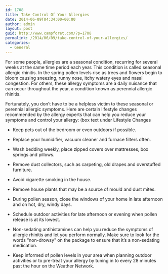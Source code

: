 ```yaml
---
id: 1708
title: Take Control Of Your Allergies
date: 2014-06-09T04:34:00+00:00
author: admin
layout: post
guid: http://www.campforet.com/?p=1708
permalink: /2014/06/09/take-control-of-your-allergies/
categories:
  - General
---
```

For some people, allergies are a seasonal condition, recurring for several weeks at the same time period each year. This condition is called seasonal allergic rhinitis. In the spring pollen levels rise as trees and flowers begin to bloom causing sneezing, runny nose, itchy watery eyes and nasal congestion. For others, these allergy symptoms are a daily nuisance that can occur throughout the year, a condition known as perennial allergic rhinitis.

Fortunately, you don&#8217;t have to be a helpless victim to these seasonal or perennial allergic symptoms. Here are certain lifestyle changes recommended by the allergy experts that can help you reduce your symptoms and control your allergy: (box text under Lifestyle Changes

* Keep pets out of the bedroom or even outdoors if possible.

* Replace your humidifier, vacuum cleaner and furnace filters often.

* Wash bedding weekly, place zipped covers over mattresses, box springs and pillows.

* Remove dust collectors, such as carpeting, old drapes and overstuffed furniture.

* Avoid cigarette smoking in the house.

* Remove house plants that may be a source of mould and dust mites.

* During pollen season, close the windows of your home in late afternoon and on hot, dry, windy days.

* Schedule outdoor activities for late afternoon or evening when pollen release is at its lowest.

* Non-sedating antihistamines can help you reduce the symptoms of allergic rhinitis and let you perform normally. Make sure to look for the words &#8220;non-drowsy&#8221; on the package to ensure that it&#8217;s a non-sedating medication.

* Keep informed of pollen levels in your area when planning outdoor activities or to pre-treat your allergy by tuning in to every 28 minutes past the hour on the Weather Network.